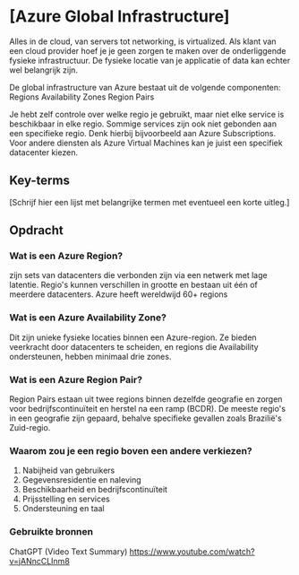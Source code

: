 # [Azure Global Infrastructure]

Alles in de cloud, van servers tot networking, is virtualized. Als klant van een cloud provider hoef je je geen zorgen te maken over de onderliggende fysieke infrastructuur. De fysieke locatie van je applicatie of data kan echter wel belangrijk zijn.

De global infrastructure van Azure bestaat uit de volgende componenten:
Regions
Availability Zones
Region Pairs

Je hebt zelf controle over welke regio je gebruikt, maar niet elke service is beschikbaar in elke regio. Sommige services zijn ook niet gebonden aan een specifieke regio. Denk hierbij bijvoorbeeld aan Azure Subscriptions. Voor andere diensten als Azure Virtual Machines kan je juist een specifiek datacenter kiezen.

## Key-terms
[Schrijf hier een lijst met belangrijke termen met eventueel een korte uitleg.]

## Opdracht
### Wat is een Azure Region?
zijn sets van datacenters die verbonden zijn via een netwerk met lage latentie. Regio's kunnen verschillen in grootte en bestaan uit één of meerdere datacenters. Azure heeft wereldwijd 60+ regions

### Wat is een Azure Availability Zone?
 Dit zijn unieke fysieke locaties binnen een Azure-region. Ze bieden veerkracht door datacenters te scheiden, en regions die Availability ondersteunen, hebben minimaal drie zones.
### Wat is een Azure Region Pair?
Region Pairs estaan uit twee regions binnen dezelfde geografie en zorgen voor bedrijfscontinuïteit en herstel na een ramp (BCDR). De meeste regio's in een geografie zijn gepaard, behalve specifieke gevallen zoals Brazilië's Zuid-regio.

### Waarom zou je een regio boven een andere verkiezen?
1. Nabijheid van gebruikers
2. Gegevensresidentie en naleving
3. Beschikbaarheid en bedrijfscontinuïteit
4. Prijsstelling en services
5. Ondersteuning en taal

### Gebruikte bronnen
ChatGPT (Video Text Summary)
https://www.youtube.com/watch?v=jANncCLInm8


